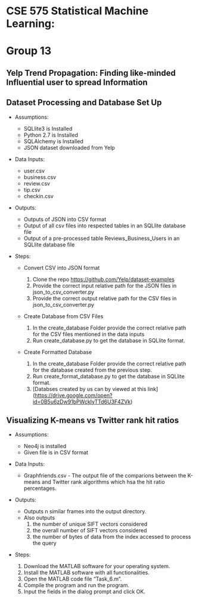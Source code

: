 # CSE 575 Statistical Machine Learning:

# Group 13

## Yelp Trend Propagation: Finding like-minded Influential user to spread Information 

## Dataset Processing and Database Set Up

* Assumptions:
	* SQLlite3 is Installed
	* Python 2.7 is Installed
	* SQLAlchemy is Installed
	* JSON dataset downloaded from Yelp

* Data Inputs:
	* user.csv
	* business.csv
	* review.csv
	* tip.csv
	* checkin.csv

* Outputs:
	* Outputs of JSON into CSV format
	* Output of all csv files into respected tables in an SQLlite database file
	* Output of a pre-processed table Reviews_Business_Users in an SQLlite database file

* Steps:
	- Convert CSV into JSON format
		1. Clone the repo https://github.com/Yelp/dataset-examples
		2. Provide the correct input relative path for the JSON files in json_to_csv_converter.py
		3. Provide the correct output relative path for the CSV files in json_to_csv_converter.py

	- Create Database from  CSV Files
		1. In the create_database Folder provide the correct relative path for the CSV files mentioned in the data inputs
		2. Run create_database.py to get the database in SQLlite format.
	
	- Create Formatted Database
		1. In the create_database Folder provide the correct relative path for the database created from the previous step. 
		2. Run create_format_database.py to get the database in SQLlite format.
		3. [Databses created by us can by viewed at this link] (https://drive.google.com/open?id=0B5u6zDw91bPWckIyTTd6U3F4ZVk)

## Visualizing K-means vs Twitter rank hit ratios

* Assumptions: 
	* Neo4j is installed
	* Given file is in CSV format

* Data Inputs: 
	* Graphfriends.csv - The output file of the comparions between the K-means and Twitter rank algorithms which hsa the hit ratio percentages.


* Outputs:
	* Outputs n similar frames into the output directory. 
	* Also outputs 
    	1. the number of unique SIFT vectors considered
    	2. the overall number of SIFT vectors considered
    	3. the number of bytes of data from the index accessed to process the query

* Steps:
	1. Download the MATLAB software for your operating system.
	2. Install the MATLAB software with all functionalities.
	3.  Open the MATLAB code file “Task_6.m”.
	4. Compile the program and run the program.
	5. Input the fields in the dialog prompt and click OK.
		

